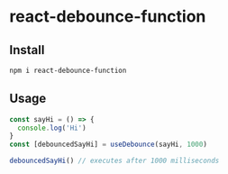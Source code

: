 # react-debounce-function

## Install

```sh
npm i react-debounce-function
```

## Usage

```javascript
const sayHi = () => {
  console.log('Hi')
}
const [debouncedSayHi] = useDebounce(sayHi, 1000)

debouncedSayHi() // executes after 1000 milliseconds
```